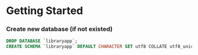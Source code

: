 # Getting Started

### Create new database (if not existed)
```sql
DROP DATABASE `libraryapp`;
CREATE SCHEMA `libraryapp` DEFAULT CHARACTER SET utf8 COLLATE utf8_unicode_ci;
```